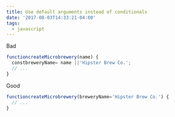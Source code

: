 ```yaml
---
title: Use default arguments instead of conditionals
date: '2017-08-03T14:33:21-04:00'
tags:
  - javascript
---
```

Bad

```js
functioncreateMicrobrewery(name) {
  constbreweryName= name ||'Hipster Brew Co.';
  // ...
}
```

Good

```js
functioncreateMicrobrewery(breweryName='Hipster Brew Co.') {
  // ...
}
```



